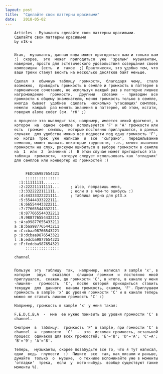 ```yaml
---
layout: post
title:  "Сделайте свои паттерны красивыми"
date:   2018-05-02
---
```

		Articles - Музыканты сделайте свои паттерны красивыми.
		Сделайте свои паттерны красивыми
		by n1k-o


		Итак,  музыканты, данная инфа может пригодиться вам и только вам
		:)  скорее,  это  может  пригодиться  уже  'зрелым'  музыкантам,
		наверное, просто для эстетического удовольствия созерцания своей
		композиции  (есть  и  такое  ;) Практически, это удобно тем, что
		ваши треки станут весить на несколько десятков байт меньше.

		Сделал  я  обычную  таблицу  громкости,  благодаря  чему,  стало
		возможно,  приводить громкость в семпле и громкость в паттерне в
		гармоничное сочетание, не используя каждый раз в паттерне лишнее
		нагромождение   громкости.   Другими   словами  -  приводим  все
		громкости к общему знаменателю, меняя громкость только в семпле,
		иногда  бывает  удобнее  сделать  несколько 'угасающих' семплов,
		нежели  каждый  раз менять значения в паттерне, об этом, кстати,
		говорил alone coder (см. 'тб' ;)

		в процессе это выглядит так, например, имеется некий фрагмент, в
		котором  на  одном  семпле  используется 'F' и 'A' громкости или
		есть  громкие  семплы,  которые постоянно приглушаются, в данных
		случаях  для удобства можно все подвести под одну громкость 'F',
		но  когда  трек  уже  написан  и  все  'сыграно',  переделывание
		семплов, может вызвать некоторые трудности, т.е., меняя значения
		громкости на слух, рискуем ошибиться в выборе громкости в семпле
		на  1  или  2  значения :)  В этом случае может пригодиться эта
		таблица  громкости,  которую следует использовать как 'отладчик'
		для семплов или конвертер их громкостей :)


		     FEDCBA987654321
		     :::::::::::::::
		  :1:11111111.......
		  :2:222211111111...     ; alco, поправишь меня,
		  :3:3322222111111..     ; если я в чём-то ошибусь :)
		  :4:44333322221111.     ; таблица верна для pt3.x
		  :5:55444333222111.
		  :6:66554443322211.
		  :7:77665544332211.
		  :8:877665544332211
		  :9:988776554432211
		s :A:a99877655433211
		a :B:baa987765443211
		m :C:cbaa98766543221
		p :D:dcbaa9876543321
		l :E:edcba9877654321
		e :F:fedcba987654321
		     :::::::::::::::

		channel


		Пользую  эту  таблицу  так,  например,  написал  я sample 'x', в
		котором   звук   оказался   слишком  громким  и  постоянно  мной
		приглушался,  скажем, до громкости 'C', в итоге, в канале у меня
		-лишняя-   громкость  'C',  после  которой  приходиться  ставить
		текущую  для  данного  канала громкость, скажем, 'F'. Приглушаем
		громкость в sample 'x' до уровня громкости 'C' и в канале теперь
		можно не ставить лишнюю громкость 'C' :)

		Например, громкость в sample 'x' у меня такая:

		F,E,D,C,B,A  -  мне  ее нужно понизить до уровня громкости 'C' в
		channel.

		Смотрим  в  таблицу:  громкость 'F' в sample, при гомкости 'C' в
		channel  =  громкости  'C'  -  это  искомая громкость, остальной
		процесс  одинаков для всех громкостей; 'E'='B'; 'D'='A'; 'C'=A';
		'B'='9'; 'A'='8'.

		Теперь,  музыканты, скорее позабудьте все то, что я тут написал,
		одни  ведь  глупости  :)  Пишите  все  так, как писали и раньше,
		думайте  только  о  музыке,  о технике вспоминайте уже в моменты
		'отладки'  трека,  если  у  кого-нибудь  вообще существуют такие
		моменты %).